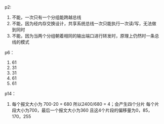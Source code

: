 p2:
1. 不能，一次只有一个分组能跨越总线
2. 不能，因为经内存交换设计，共享系统总线一次只能执行一次读/写，无法做到同时
3. 不能，因为当两个分组朝着相同的输出端口进行转发时，原理上仍然时一条总线的模式

p6：
1. 61
2. 31
3. 31
4. 61
5. 61

p14：
1. 每个报文大小为 700-20 = 680
   所以2400/680 = 4；会产生四个分片
   每个片段大小为700，最后一个报文大小为360
   且这4个片段的偏移量为0，85，170，255